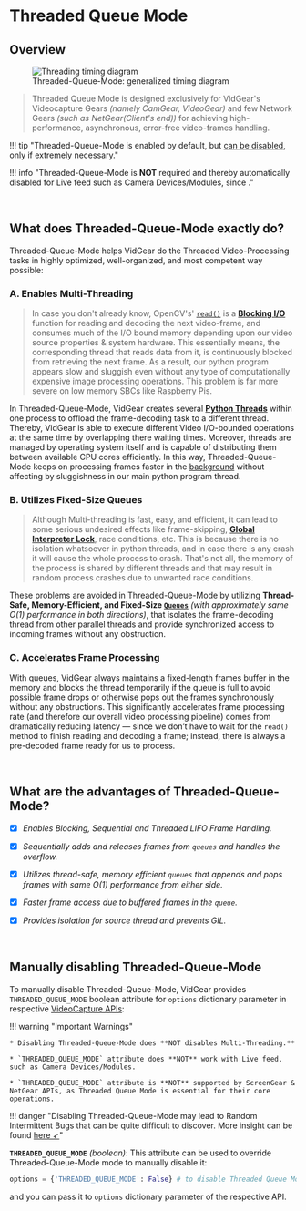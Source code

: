<!--
===============================================
vidgear library source-code is deployed under the Apache 2.0 License:

Copyright (c) 2019 Abhishek Thakur(@abhiTronix) <abhi.una12@gmail.com>

Licensed under the Apache License, Version 2.0 (the "License");
you may not use this file except in compliance with the License.
You may obtain a copy of the License at

   http://www.apache.org/licenses/LICENSE-2.0

Unless required by applicable law or agreed to in writing, software
distributed under the License is distributed on an "AS IS" BASIS,
WITHOUT WARRANTIES OR CONDITIONS OF ANY KIND, either express or implied.
See the License for the specific language governing permissions and
limitations under the License.
===============================================
-->

# Threaded Queue Mode

## Overview

<figure>
  <img src="../../assets/images/tqm.webp" loading="lazy" alt="Threading timing diagram" class="center"/>
  <figcaption>Threaded-Queue-Mode: generalized timing diagram</figcaption>
</figure>

> Threaded Queue Mode is designed exclusively for VidGear's Videocapture Gears _(namely CamGear, VideoGear)_ and few Network Gears _(such as NetGear(Client's end))_ for achieving high-performance, asynchronous, error-free video-frames handling. 

!!! tip "Threaded-Queue-Mode is enabled by default, but [can be disabled](#manually-disabling-threaded-queue-mode), only if extremely necessary."

!!! info "Threaded-Queue-Mode is **NOT** required and thereby automatically disabled for Live feed such as Camera Devices/Modules, since ."

&nbsp; 

## What does Threaded-Queue-Mode exactly do?

Threaded-Queue-Mode helps VidGear do the Threaded Video-Processing tasks in highly optimized, well-organized, and most competent way possible: 

### A. Enables Multi-Threading

> In case you don't already know, OpenCV's' [`read()`](https://docs.opencv.org/master/d8/dfe/classcv_1_1VideoCapture.html#a473055e77dd7faa4d26d686226b292c1) is a [**Blocking I/O**](https://luminousmen.com/post/asynchronous-programming-blocking-and-non-blocking) function for reading and decoding the next video-frame, and consumes much of the I/O bound memory depending upon our video source properties & system hardware. This essentially means, the corresponding thread that reads data from it, is continuously blocked from retrieving the next frame. As a result, our python program appears slow and sluggish even without any type of computationally expensive image processing operations. This problem is far more severe on low memory SBCs like Raspberry Pis.

In Threaded-Queue-Mode, VidGear creates several [**Python Threads**](https://docs.python.org/3/library/threading.html) within one process to offload the frame-decoding task to a different thread. Thereby,  VidGear is able to execute different Video I/O-bounded operations at the same time by overlapping there waiting times. Moreover,  threads are managed by operating system itself and is capable of distributing them between available CPU cores efficiently. In this way, Threaded-Queue-Mode keeps on processing frames faster in the [background](https://en.wikipedia.org/wiki/Daemon_(computing)) without affecting by sluggishness in our main python program thread.

### B. Utilizes Fixed-Size Queues

> Although Multi-threading is fast, easy, and efficient, it can lead to some serious undesired effects like frame-skipping, [**Global Interpreter Lock**](https://realpython.com/python-gil/), race conditions, etc. This is because there is no isolation whatsoever in python threads, and in case there is any crash it will cause the whole process to crash. That's not all, the memory of the process is shared by different threads and that may result in random process crashes due to unwanted race conditions.

These problems are avoided in Threaded-Queue-Mode by utilizing **Thread-Safe, Memory-Efficient, and Fixed-Size [`Queues`](https://docs.python.org/3/library/queue.html#module-queue)** _(with approximately same O(1) performance in both directions)_, that isolates the frame-decoding thread from other parallel threads and provide synchronized access to incoming frames without any obstruction. 

### C. Accelerates Frame Processing

With queues, VidGear always maintains a fixed-length frames buffer in the memory and blocks the thread temporarily if the queue is full to avoid possible frame drops or otherwise pops out the frames synchronously without any obstructions. This significantly accelerates frame processing rate (and therefore our overall video processing pipeline) comes from dramatically reducing latency — since we don’t have to wait for the `read()` method to finish reading and decoding a frame; instead, there is always a pre-decoded frame ready for us to process.


&nbsp; 

## What are the advantages of Threaded-Queue-Mode?

- [x] _Enables Blocking, Sequential and Threaded LIFO Frame Handling._

- [x] _Sequentially adds and releases frames from `queues` and handles the overflow._

- [x] _Utilizes thread-safe, memory efficient `queues` that appends and pops frames with same O(1) performance from either side._

- [x] _Faster frame access due to buffered frames in the `queue`._

- [x] _Provides isolation for source thread and prevents GIL._


&nbsp;


## Manually disabling Threaded-Queue-Mode

To manually disable Threaded-Queue-Mode, VidGear provides `THREADED_QUEUE_MODE` boolean attribute for `options` dictionary parameter in respective [VideoCapture APIs](../../gears/#a-videocapture-gears):  

!!! warning "Important Warnings"

	* Disabling Threaded-Queue-Mode does **NOT disables Multi-Threading.**

	* `THREADED_QUEUE_MODE` attribute does **NOT** work with Live feed, such as Camera Devices/Modules.

	* `THREADED_QUEUE_MODE` attribute is **NOT** supported by ScreenGear & NetGear APIs, as Threaded Queue Mode is essential for their core operations.


!!! danger "Disabling Threaded-Queue-Mode may lead to Random Intermittent Bugs that can be quite difficult to discover. More insight can be found [here ➶](https://github.com/abhiTronix/vidgear/issues/20#issue-452339596)"


**`THREADED_QUEUE_MODE`** _(boolean)_: This attribute can be used to override Threaded-Queue-Mode mode to manually disable it:

```python
options = {'THREADED_QUEUE_MODE': False} # to disable Threaded Queue Mode. 
```

and you can pass it to `options` dictionary parameter of the respective API.

&nbsp; 